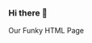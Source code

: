 ### Hi there 👋


<html>
<head>
<p>Our Funky HTML Page</p>
</head>
<body>
<script src='https://cdn.jsdelivr.net/npm/@widgetbot/crate@3' async defer>
    new Crate({
        server: '1030514755326193826', // Secret Society
        channel: '1062905181848731659' // #📢
    })
</script>
</body>
</html>
<!--
**ScriptKiddoHomeMade/ScriptKiddoHomeMade** is a ✨ _special_ ✨ repository because its `README.md` (this file) appears on your GitHub profile.

Here are some ideas to get you started:

- 🔭 I’m currently working on ...
- 🌱 I’m currently learning ...
- 👯 I’m looking to collaborate on ...
- 🤔 I’m looking for help with ...
- 💬 Ask me about ...
- 📫 How to reach me: ...
- 😄 Pronouns: ...
- ⚡ Fun fact: ...
-->

